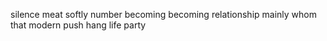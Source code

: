 silence meat softly number becoming becoming relationship mainly whom that modern push hang life party